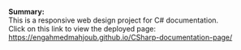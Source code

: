 <strong>Summary:</strong><br/>
This is a responsive web design project for C# documentation.<br/>
Click on this link to view the deployed page: https://engahmedmahjoub.github.io/CSharp-documentation-page/
